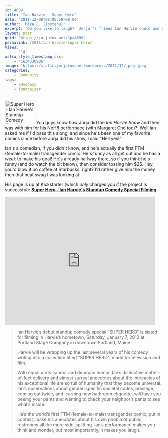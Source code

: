 ```yaml
---
id: 4099
title: 'Ian Harvie — Super Hero'
date: '2011-12-08T08:00:59-08:00'
author: 'Mika E. (Ipstenu)'
excerpt: 'Do you like to laugh?  Jorja''s friend Ian Harvie could use your help making more people laugh.'
layout: post
guid: 'https://jorjafox.net/?p=4099'
permalink: /2011/ian-harvie-super-hero/
Views:
    - '14'
astra_style_timestamp_css:
    - '1634336906'
image: 'https://static.jorjafox.net/wordpress/2011/12/jpeg.jpeg'
categories:
    - Community
tags:
    - advocacy
    - fundraiser
---
```


<img src="//static.jorjafox.net/wordpress/2011/12/jpeg-186x140.jpeg" alt="Super Hero - Ian Harvie&#039;s Standup Comedy Special Filming" title="Super Hero - Ian Harvie&#039;s Standup Comedy Special Filming" width="100" height="75" class="alignleft size-thumbnail wp-image-4100" />You guys know how Jorja did the _Ian Harvie Show_ and then was with him for his NoH8 performace (with Margaret Cho too)?  Well Ian asked me if I'd pass this along, and since he's been one of my favorite comics since before Jorja did his show, I said "Hell yes!"

Ian's a comedian, if you didn't know, and he's actually the first FTM (female-to-male) transgender comic.     He's funny as all get out and he has a _week_ to make his goal!  He's already halfway there, so if you think he's funny (and do watch the bit below), then consider tossing him $25. Hey, you'd blow it on coffee at Starbucks, right?  I'd rather give him the money then that neat swag I was looking at.

His page is up at Kickstarter (which _only_ charges you if the project is successful): **<a href="http://www.kickstarter.com/projects/ianharvie/super-hero-ian-harvies-standup-comedy-special-film">Super Hero - Ian Harvie's Standup Comedy Special Filming</a>**

<iframe frameborder="0" height="410px" src="http://www.kickstarter.com/projects/ianharvie/super-hero-ian-harvies-standup-comedy-special-film/widget/video.html" width="480px"></iframe>

<blockquote>Ian Harvie’s debut standup comedy special “SUPER HERO” is slated for filming in Harvie’s hometown, Saturday, January 7, 2012 at Portland Stage Company in downtown Portland, Maine.

Harvie will be wrapping up the last several years of his comedy writing into a collection titled "SUPER HERO", made for television and film.

With equal parts candor and deadpan humor, Ian’s distinctive matter-of-fact delivery and almost surreal anecdotes about the intricacies of his exceptional life are so full of humanity that they become universal. Ian’s observations about gender-specific societal codes, privilege, coming out twice, and learning new bathroom etiquette, will have you peeing your pants and wanting to check your neighbor’s pants to see what’s inside.

He’s the world’s first FTM (female-to-male) transgender comic, put in context, make his anecdotes about his own phobia of public restrooms all the more side-splitting. Ian’s performance makes you think and wonder, but most importantly, it makes you laugh.</blockquote>
